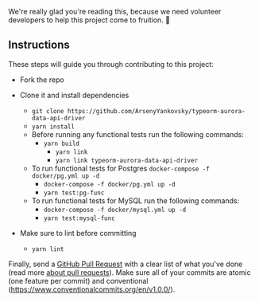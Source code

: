 We're really glad you're reading this, because we need volunteer developers to help this project come to fruition. 👏

## Instructions

These steps will guide you through contributing to this project:

- Fork the repo
- Clone it and install dependencies

	-	`git clone https://github.com/ArsenyYankovsky/typeorm-aurora-data-api-driver`
	- `yarn install`
	- Before running any functional tests run the following commands:
	  - `yarn build`
		- `yarn link`
		- `yarn link typeorm-aurora-data-api-driver`
	- To run functional tests for Postgres `docker-compose -f docker/pg.yml up -d`
		- `docker-compose -f docker/pg.yml up -d`
		- `yarn test:pg-func`
	- To run functional tests for MySQL run the following commands:
		- `docker-compose -f docker/mysql.yml up -d`
		- `yarn test:mysql-func`

- Make sure to lint before committing
  - `yarn lint`

Finally, send a [GitHub Pull Request](https://github.com/ArsenyYankovsky/typeorm-aurora-data-api-driver/compare?expand=1) with a clear list of what you've done (read more [about pull requests](https://help.github.com/articles/about-pull-requests/)). 
Make sure all of your commits are atomic (one feature per commit) and conventional (https://www.conventionalcommits.org/en/v1.0.0/).
